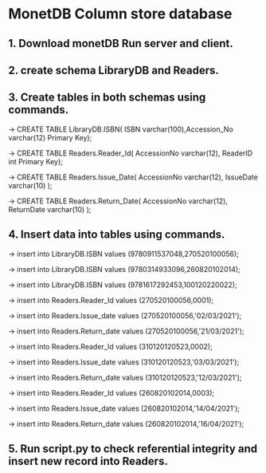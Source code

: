 # MonetDB Column store database
## 1. Download monetDB Run server and client.
## 2. create schema LibraryDB and Readers.
## 3. Create tables in both schemas using commands.

-> CREATE TABLE LibraryDB.ISBN( ISBN varchar(100),Accession_No varchar(12) Primary Key);

-> CREATE TABLE Readers.Reader_Id( AccessionNo varchar(12), ReaderID int Primary Key);

-> CREATE TABLE Readers.Issue_Date( AccessionNo varchar(12), IssueDate varchar(10) );

-> CREATE TABLE Readers.Return_Date( AccessionNo varchar(12), ReturnDate varchar(10) );

## 4. Insert data into tables using commands.

-> insert into LibraryDB.ISBN values (9780911537048,270520100056);

-> insert into LibraryDB.ISBN values (9780314933096,260820102014);

-> insert into LibraryDB.ISBN values (9781617292453,100120220022);


-> insert into Readers.Reader_Id values (270520100056,0001);

-> insert into Readers.Issue_date values (270520100056,'02/03/2021');

-> insert into Readers.Return_date values (270520100056,'21/03/2021');

-> insert into Readers.Reader_Id values (310120120523,0002);

-> insert into Readers.Issue_date values (310120120523,'03/03/2021');

-> insert into Readers.Return_date values (310120120523,'12/03/2021');

-> insert into Readers.Reader_Id values (260820102014,0003);

-> insert into Readers.Issue_date values (260820102014,'14/04/2021');

-> insert into Readers.Return_date values (260820102014,'16/04/2021');

## 5. Run script.py to check referential integrity and insert new record into Readers.
